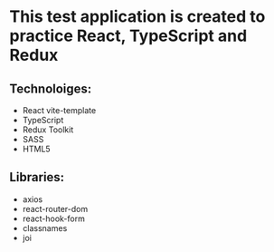 # This test application is created to practice React, TypeScript and Redux

## Technoloiges:
 - React vite-template
 - TypeScript
 - Redux Toolkit
 - SASS
 - HTML5

## Libraries:
- axios
- react-router-dom
- react-hook-form
- classnames
- joi